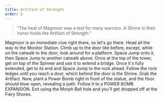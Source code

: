 ```yaml
---
title: Artifact of Strength
order: 2
---
```


> “The heat of Magmoor was a test for many
> warriors. A Shrine in their honor holds
> the Artifact of Strength.”

Magmoor is an immediate clue right there, so let's go there. Head all the way
to the Monitor Station. Climb up to the door like before, except, while on the
catwalk to the door, look around for a platform. Space Jump onto it, then Space
Jump to another catwalk above. Once at the top of the tower, get on top of the
Spinner and use it to extend a bridge. Once it's fully extended, get to its end
and Space Jump to the rock ahead. Follow the rock ledges until you reach a
door, which behind the door is the Shrine. Grab the Artifact. Now, plant a
Power Bomb right in front of the statue, and the floor should blow open,
revealing a path. Follow it to a POWER BOMB EXPANSION. Exit using the Morph
Ball hole and you'll get dropped off at the Fiery Shores.
